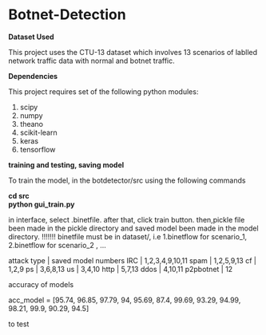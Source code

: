# Botnet-Detection

<b> Dataset Used </b>

This project uses the CTU-13 dataset which involves 13 scenarios of lablled network traffic data with normal and botnet traffic. 


<b> Dependencies </b>

This project requires set of the following python modules:

1. scipy
2. numpy
3. theano
4. scikit-learn
5. keras
6. tensorflow

<b> training and testing, saving model </b>

To train the model, in the botdetector/src using the following commands

<b>     cd src<br>
        python gui_train.py</b>

in interface, select .binetfile. after that, click train button.
then,pickle file  been made in the pickle directory and saved model been made in the model directory.
!!!!!!!  binetfile must be in dataset/, i.e 1.binetflow for scenario_1, 2.binetflow for scenario_2 , ...

attack type | saved model numbers
 IRC        |  1,2,3,4,9,10,11
 spam       |  1,2,5,9,13
 cf         |  1,2,9
 ps         |  3,6,8,13
 us         |  3,4,10
 http       |  5,7,13
 ddos       |  4,10,11
 p2pbotnet  |  12

accuracy of models

acc_model = [95.74, 96.85, 97.79, 94, 95.69, 87.4, 99.69, 93.29, 94.99, 98.21, 99.9, 90.29, 94.5]

to test 
